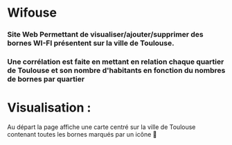 # Wifouse

### Site Web Permettant de visualiser/ajouter/supprimer des bornes WI-FI présentent sur la ville de Toulouse.
### Une corrélation est faite en mettant en relation chaque quartier de Toulouse et son nombre d'habitants en fonction du nombres de bornes par quartier

# Visualisation :

Au départ la page affiche une carte centré sur la ville de Toulouse contenant toutes les bornes marqués par un icône  :round_pushpin:
